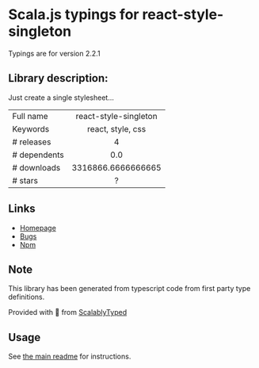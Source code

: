 
# Scala.js typings for react-style-singleton

Typings are for version 2.2.1

## Library description:
Just create a single stylesheet...

|                    |                 |
| ------------------ | :-------------: |
| Full name          | react-style-singleton |
| Keywords           | react, style, css |
| # releases         | 4 |
| # dependents       | 0.0 |
| # downloads        | 3316866.6666666665 |
| # stars            | ? |

## Links
- [Homepage](https://github.com/theKashey/react-style-singleton#readme)
- [Bugs](https://github.com/theKashey/react-style-singleton/issues)
- [Npm](https://www.npmjs.com/package/react-style-singleton)
    


## Note
This library has been generated from typescript code from first party type definitions.

Provided with :purple_heart: from [ScalablyTyped](https://github.com/oyvindberg/ScalablyTyped)

## Usage
See [the main readme](../../readme.md) for instructions.


